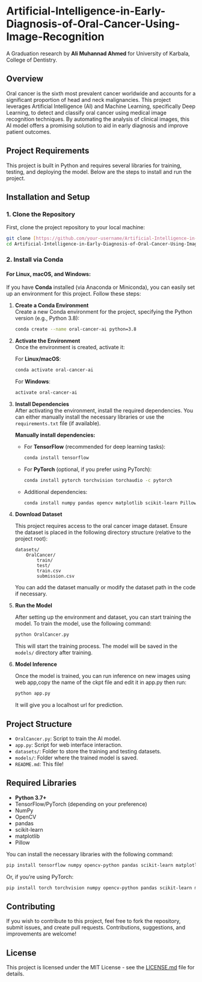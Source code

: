 
# Artificial-Intelligence-in-Early-Diagnosis-of-Oral-Cancer-Using-Image-Recognition

A Graduation research by **Ali Muhannad Ahmed** for University of Karbala, College of Dentistry.

## Overview

Oral cancer is the sixth most prevalent cancer worldwide and accounts for a significant proportion of head and neck malignancies. This project leverages Artificial Intelligence (AI) and Machine Learning, specifically Deep Learning, to detect and classify oral cancer using medical image recognition techniques. By automating the analysis of clinical images, this AI model offers a promising solution to aid in early diagnosis and improve patient outcomes.

## Project Requirements

This project is built in Python and requires several libraries for training, testing, and deploying the model. Below are the steps to install and run the project.

## Installation and Setup

### 1. **Clone the Repository**

First, clone the project repository to your local machine:

```bash
git clone [https://github.com/your-username/Artificial-Intelligence-in-Early-Diagnosis-of-Oral-Cancer-Using-Image-Recognition.git](https://github.com/IraqPro/Artificial-Intelligence-in-Early-Diagnosis-of-Oral-Cancer-Using-Image-Recognition/tree/master)
cd Artificial-Intelligence-in-Early-Diagnosis-of-Oral-Cancer-Using-Image-Recognition
```

### 2. **Install via Conda**

#### For Linux, macOS, and Windows:

If you have **Conda** installed (via Anaconda or Miniconda), you can easily set up an environment for this project. Follow these steps:

1. **Create a Conda Environment**  
   Create a new Conda environment for the project, specifying the Python version (e.g., Python 3.8):

   ```bash
   conda create --name oral-cancer-ai python=3.8
   ```

2. **Activate the Environment**  
   Once the environment is created, activate it:

   For **Linux/macOS**:

   ```bash
   conda activate oral-cancer-ai
   ```

   For **Windows**:

   ```bash
   activate oral-cancer-ai
   ```

3. **Install Dependencies**  
   After activating the environment, install the required dependencies. You can either manually install the necessary libraries or use the `requirements.txt` file (if available).

   **Manually install dependencies:**
   - For **TensorFlow** (recommended for deep learning tasks):
     ```bash
     conda install tensorflow
     ```
   - For **PyTorch** (optional, if you prefer using PyTorch):
     ```bash
     conda install pytorch torchvision torchaudio -c pytorch
     ```
   - Additional dependencies:
     ```bash
     conda install numpy pandas opencv matplotlib scikit-learn Pillow
     ```

4. **Download Dataset**

   This project requires access to the oral cancer image dataset. Ensure the dataset is placed in the following directory structure (relative to the project root):

   ```
   datasets/
       OralCancer/
           train/
           test/
           train.csv
           submission.csv
   ```

   You can add the dataset manually or modify the dataset path in the code if necessary.

5. **Run the Model**

   After setting up the environment and dataset, you can start training the model. To train the model, use the following command:

   ```bash
   python OralCancer.py
   ```

   This will start the training process. The model will be saved in the `models/` directory after training.

6. **Model Inference**

   Once the model is trained, you can run inference on new images using web app,copy the name of the ckpt file and edit it in app.py then run:

   ```bash
   python app.py
   ```

   It will give you a localhost url for prediction.

## Project Structure

- `OralCancer.py`: Script to train the AI model.
- `app.py`: Script for web interface interaction.
- `datasets/`: Folder to store the training and testing datasets.
- `models/`: Folder where the trained model is saved.
- `README.md`: This file!

## Required Libraries

- **Python 3.7+**
- TensorFlow/PyTorch (depending on your preference)
- NumPy
- OpenCV
- pandas
- scikit-learn
- matplotlib
- Pillow

You can install the necessary libraries with the following command:

```bash
pip install tensorflow numpy opencv-python pandas scikit-learn matplotlib Pillow
```

Or, if you’re using PyTorch:

```bash
pip install torch torchvision numpy opencv-python pandas scikit-learn matplotlib Pillow
```

## Contributing

If you wish to contribute to this project, feel free to fork the repository, submit issues, and create pull requests. Contributions, suggestions, and improvements are welcome!

## License

This project is licensed under the MIT License - see the [LICENSE.md](LICENSE.md) file for details.
